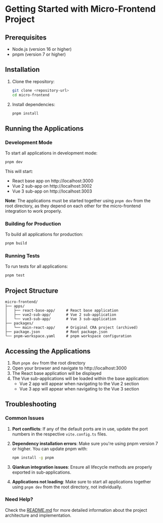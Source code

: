 # Getting Started with Micro-Frontend Project

## Prerequisites

- Node.js (version 16 or higher)
- pnpm (version 7 or higher)

## Installation

1. Clone the repository:
   ```bash
   git clone <repository-url>
   cd micro-frontend
   ```

2. Install dependencies:
   ```bash
   pnpm install
   ```

## Running the Applications

### Development Mode

To start all applications in development mode:
```bash
pnpm dev
```

This will start:
- React base app on http://localhost:3000
- Vue 2 sub-app on http://localhost:3002
- Vue 3 sub-app on http://localhost:3003

**Note**: The applications must be started together using `pnpm dev` from the root directory, as they depend on each other for the micro-frontend integration to work properly.

### Building for Production

To build all applications for production:
```bash
pnpm build
```

### Running Tests

To run tests for all applications:
```bash
pnpm test
```

## Project Structure

```
micro-frontend/
├── apps/
│   ├── react-base-app/     # React base application
│   ├── vue2-sub-app/       # Vue 2 sub-application
│   └── vue3-sub-app/       # Vue 3 sub-application
├── packages/
│   └── main-react-app/     # Original CRA project (archived)
├── package.json            # Root package.json
└── pnpm-workspace.yaml     # pnpm workspace configuration
```

## Accessing the Applications

1. Run `pnpm dev` from the root directory
2. Open your browser and navigate to http://localhost:3000
3. The React base application will be displayed
4. The Vue sub-applications will be loaded within the base application:
   - Vue 2 app will appear when navigating to the Vue 2 section
   - Vue 3 app will appear when navigating to the Vue 3 section

## Troubleshooting

### Common Issues

1. **Port conflicts**: If any of the default ports are in use, update the port numbers in the respective `vite.config.ts` files.

2. **Dependency installation errors**: Make sure you're using pnpm version 7 or higher. You can update pnpm with:
   ```bash
   npm install -g pnpm
   ```

3. **Qiankun integration issues**: Ensure all lifecycle methods are properly exported in sub-applications.

4. **Applications not loading**: Make sure to start all applications together using `pnpm dev` from the root directory, not individually.

### Need Help?

Check the [README.md](README.md) for more detailed information about the project architecture and implementation.